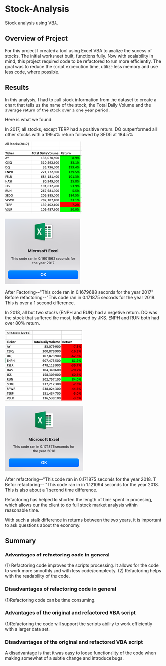 # Stock-Analysis
Stock analysis using VBA.

## Overview of Project
For this project I created a tool using Excel VBA to analize the sucess of stocks. The initial worksheet built, functions fully. Now with scalability in mind, this project required code to be refactored to run more efficiently. The goal was to reduce the script excecution time, utilize less memory and use less code, where possible. 

## Results
In this analysis, I had to pull stock information from the dataset to create a chart that tells us the name of the stock, the Total Daily Volume and the average return of the stock over a one year period. 

Here is what we found:

In 2017, all stocks, except TERP had a positive return. DQ outperformed all other stocks with a 199.4% return followed by SEDG at 184.5% 

![2017_Stock_Performance](Resources/2017_Stock_Performance.png)

![VBA_Challenge_2017](Resources/VBA_Challenge_2017..png)

After Factoring--"This code ran in 0.1679688 seconds for the year 2017"
Before refactoring--"This code ran in 0.171875 seconds for the year 2018. This is over a 1 second difference. 

In 2018, all but two stocks (ENPH and RUN) had a negetive return. DQ was the stock that suffered the most, followed by JKS. ENPH and RUN both had over 80% return. 

![2018_Stock_Performance](Resources/2018_Stock_Performance.png)

![VBA_Challenge_2018](Resources/VBA_Challenge_2018.png)

After refactoring--"This code ran in 0.171875 seconds for the year 2018. T
Befor refactoring-- "This code ran in in 1.121094 seconds for the year 2018. This is also about a 1 second time difference. 

Refactoring has helped to shorten the length of time spent in procesing, which allows our the client to do  full stock market analysis within reasonable time. 

With such a stalk difference in returns between the two years, it is important to ask questions about the economy. 

## Summary

### Advantages of refactoring code in general
(1) Refactoring code improves the scripts processing. It allows for the code to work more smoothly and with less code/complexity.
(2) Refactoring helps with the readability of the code.

### Disadvantages of refactoring code in general
(1)Refactoring code can be time consuming.  

### Advantages of the original and refactored VBA script
(1)Refactoring the code will support the scripts ability to work efficiently with a larger data set. 

### Disadvantages of the original and refactored VBA script
A disadvantage is that it was easy to loose functionality of the code when making somewhat of a subtle change and introduce bugs. 
